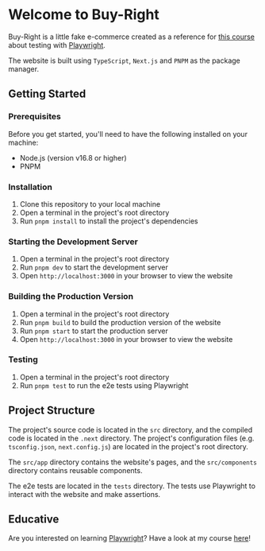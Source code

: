 # Welcome to Buy-Right

Buy-Right is a little fake e-commerce created as a reference for [this course](https://www.educative.io/collection/6586453712175104/5946216679735296) about testing with [Playwright](https://playwright.dev/).

The website is built using `TypeScript`, `Next.js` and `PNPM` as the package manager.

## Getting Started

### Prerequisites

Before you get started, you'll need to have the following installed on your machine:

- Node.js (version v16.8 or higher)
- PNPM

### Installation

1. Clone this repository to your local machine
2. Open a terminal in the project's root directory
3. Run `pnpm install` to install the project's dependencies

### Starting the Development Server

1. Open a terminal in the project's root directory
2. Run `pnpm dev` to start the development server
3. Open `http://localhost:3000` in your browser to view the website

### Building the Production Version

1. Open a terminal in the project's root directory
2. Run `pnpm build` to build the production version of the website
3. Run `pnpm start` to start the production server
4. Open `http://localhost:3000` in your browser to view the website

### Testing

1. Open a terminal in the project's root directory
2. Run `pnpm test` to run the e2e tests using Playwright

## Project Structure

The project's source code is located in the `src` directory, and the compiled code is located in the `.next` directory. The project's configuration files (e.g. `tsconfig.json`, `next.config.js`) are located in the project's root directory.

The `src/app` directory contains the website's pages, and the `src/components` directory contains reusable components.

The e2e tests are located in the `tests` directory. The tests use Playwright to interact with the website and make assertions.

## Educative

Are you interested on learning [Playwright](https://playwright.dev/)? Have a look at my course [here](https://www.educative.io/collection/6586453712175104/5946216679735296)!
